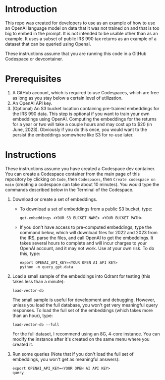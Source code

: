 # Introduction

This repo was created for developers to use as an example of how
to use an OpenAI language model on data that it was not trained on
and that is too big to embed in the prompt.  It is not intended
to be usable other than as an example.  It uses a subset of public
IRS 990 tax returns as an example of a dataset that can be queried
using OpenaI.

These instructions assume that you are running this code in a GitHub
Codespace or devcontainer.

# Prerequisites

1. A GitHub account, which is required to use Codespaces, which are free as long as
   you stay below a certain level of utilization.
2. An OpenAI API key.
3. (Optional) An S3 bucket location containing pre-trained embeddings for the
   IRS 990 data.  This step is optional if you want to train your own
   embeddings using OpenAI.  Computing the embeddings for the returns
   for a year or two will take a couple hours and may cost up to $20 (in June, 2023).
   Obviously if you do this once, you would want to the persist the
   embeddings somewhere like S3 for re-use later.

# Instructions

These instructions assume you have created a Codespace dev container.  You can
create a Codespace container from the main page of this repository by clicking
on `Code`, then `Codespaces`, then `Create codespace on main`
(creating a codespace can take about 10 minutes).
You would type the commands described below in the Terminal of the Codespace.

1. Download or create a set of embeddings.
   * To download a set of embeddings from a public S3 bucket, type:

     ```
     get-embeddings <YOUR S3 BUCKET NAME> <YOUR BUCKET PATH>
     ```

   * If you don't have access to pre-computed embeddings, type the command below,
     which will download files for 2022 and 2023 from the IRS,
     parse the files, and call OpenAI to get the embeddings.
     It takes several hours to complete and will incur charges to
     your OpenAI account, and it may not work.  Use at your own risk.
     To do this, type:

     ```
     export OPENAI_API_KEY=<YOUR OPEN AI API KEY>
     python -m query_gpt.data
     ```

2. Load a small sample of the embeddings into Qdrant for testing (this takes less than a minute):

   ```
   load-vector-db
   ```

   The small sample is useful for development and debugging.  However, unless
   you load the full database, you won't get very meaningful query responses.
   To load the full set of the embeddings (which takes more than an hour), type:

   ```
   load-vector-db --full
   ```

   For the full dataset, I recommend using an 8G, 4-core instance.  You can
   modify the instance after it's created on the same menu where you created it.

3. Run some queries (Note that if you don't load the full set of embeddings, you won't get
   as meaningful answers):

   ```
   export OPENAI_API_KEY=<YOUR OPEN AI API KEY>
   query
   ```
   
   
   


